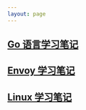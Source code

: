 ```yaml
---
layout: page
---
```


## [Go 语言学习笔记](https://zhaohuabing.com/learning-golang)

## [Envoy 学习笔记](https://zhaohuabing.com/learning-envoy) 

## [Linux 学习笔记](https://zhaohuabing.com/learning-linux) 